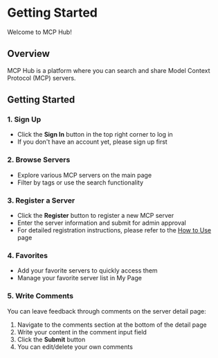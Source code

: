 # Getting Started

Welcome to MCP Hub!

## Overview

MCP Hub is a platform where you can search and share Model Context Protocol (MCP) servers.

## Getting Started

### 1. Sign Up

- Click the **Sign In** button in the top right corner to log in
- If you don't have an account yet, please sign up first

### 2. Browse Servers

- Explore various MCP servers on the main page
- Filter by tags or use the search functionality

### 3. Register a Server

- Click the **Register** button to register a new MCP server
- Enter the server information and submit for admin approval
- For detailed registration instructions, please refer to the [How to Use](/wiki/how-to-use) page

### 4. Favorites

- Add your favorite servers to quickly access them
- Manage your favorite server list in My Page

### 5. Write Comments

You can leave feedback through comments on the server detail page:

1. Navigate to the comments section at the bottom of the detail page
2. Write your content in the comment input field
3. Click the **Submit** button
4. You can edit/delete your own comments


